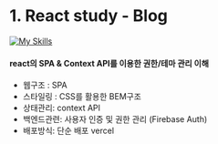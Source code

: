  # 1. React study - Blog


 [![My Skills](https://skillicons.dev/icons?i=js,react,css,firebase)](https://skillicons.dev)

#### react의 SPA & Context API를 이용한 권한/테마 관리 이해

- 웹구조 :  SPA
- 스타일링 : CSS를 활용한 BEM구조
- 상태관리: context API
- 백엔드관련: 사용자 인증 및 권한 관리 (Firebase Auth)
- 배포방식:  단순 배포 vercel

